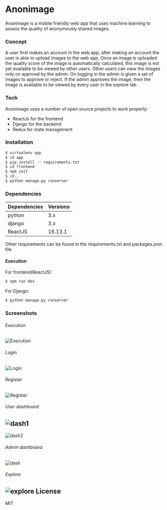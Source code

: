 # Anonimage

Anonimage is a mobile friendly web app that uses machine learning to assess the quality of anonymously shared images.

### Concept

A user first makes an account in the web app, after making an account the user is able to upload images to the web app. Once an image is uploaded the quality score of the image is automatically calculated, this image is not yet available to be viewed by other users. Other users can view the images only on approval by the admin. On logging in the admin is given a set of images to approve or reject. If the admin approves the image, then the image is available to be viewed by every user in the explore tab.

### Tech

Anonimage uses a number of open source projects to work properly:

* ReactJs for the frontend
* Django for the backend
* Redux for state management

### Installation

```sh
$ virtualenv app
$ cd app
$ pip install -r requirements.txt
$ cd frontend
$ npm init
$ cd..
$ python manage.py runserver
```

### Dependencies

| Dependencies | Versions |
| ------ |  ------ | 
| python | 3.x|
| django | 3.x|
| ReactJS    | 16.13.1|

Other requirements can be found in the requirements.txt and packages.json file

#### Execution
For frontend(ReactJS):
```sh
$ npm run dev
```
For Django:
```sh
$ python manage.py runserver
```
### Screenshots

###### Execution
![Execution](https://i.ibb.co/X3zd4V9/execution.png)

###### Login
![Login](https://i.ibb.co/yX6DP9L/login.png)

###### Register
![Register](https://i.ibb.co/XLXvFg7/register.png)

###### User dashboard
![dash1](https://i.ibb.co/jDK6kHQ/dash1.png)
---
![dash2](https://i.ibb.co/94c1D0r/dash2.png)

###### Admin dashboard
![dash](https://i.ibb.co/NjFW07C/admin.png)

###### Explore
![explore](https://i.ibb.co/2Nrhm9d/explore.png)
License
----

MIT



 
